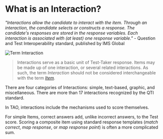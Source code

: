 <!--
    created_at: 2016-12-15
    authors:         
      - Catherine Pease
--> 

# What is an Interaction?

*"Interactions allow the candidate to interact with the item. Through an interaction, the candidate selects or constructs a response. The candidate's responses are stored in the response variables. Each interaction is associated with (at least) one response variable."* - Question and Test Interoperability standard, published by IMS Global

![Term Interaction]()

>Interactions serve as a basic unit of Test-Taker response. Items may be made up of one interaction, or several related interactions. As such, the term *Interaction* should not be considered interchangeable with the term [*Item*](../items/what-is-an-item.md). 

There are four categories of Interactions: simple, text-based, graphic, and miscellaneous. There are more than 17 interactions recognized by the QTI standard.

In TAO, interactions include the mechanisms used to score themselves. 

For simple Items, correct answers add, unlike incorrect answers, to the Test score. Scoring a composite item using standard response templates (*match correct*, *map response*, or *map response point*) is often a more complicated sum.

